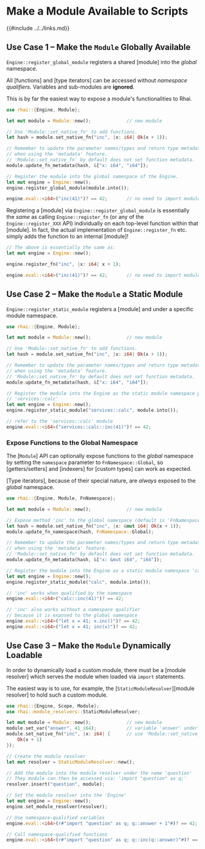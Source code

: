 Make a Module Available to Scripts
==================================

{{#include ../../links.md}}


Use Case 1 &ndash; Make the `Module` Globally Available
------------------------------------------------------

`Engine::register_global_module` registers a shared [module] into the _global_ namespace.

All [functions] and [type iterators] can be accessed without _namespace qualifiers_.
Variables and sub-modules are **ignored**.

This is by far the easiest way to expose a module's functionalities to Rhai.

```rust , no_run
use rhai::{Engine, Module};

let mut module = Module::new();             // new module

// Use 'Module::set_native_fn' to add functions.
let hash = module.set_native_fn("inc", |x: i64| Ok(x + 1));

// Remember to update the parameter names/types and return type metadata
// when using the 'metadata' feature.
// 'Module::set_native_fn' by default does not set function metadata.
module.update_fn_metadata(hash, &["x: i64", "i64"]);

// Register the module into the global namespace of the Engine.
let mut engine = Engine::new();
engine.register_global_module(module.into());

engine.eval::<i64>("inc(41)")? == 42;       // no need to import module
```

Registering a [module] via `Engine::register_global_module` is essentially the _same_
as calling `Engine::register_fn` (or any of the `Engine::register_XXX` API) individually
on each top-level function within that [module].  In fact, the actual implementation of
`Engine::register_fn` etc. simply adds the function to an internal [module]!

```rust , no_run
// The above is essentially the same as:
let mut engine = Engine::new();

engine.register_fn("inc", |x: i64| x + 1);

engine.eval::<i64>("inc(41)")? == 42;       // no need to import module
```


Use Case 2 &ndash; Make the `Module` a Static Module
---------------------------------------------------

`Engine::register_static_module` registers a [module] and under a specific module namespace.

```rust , no_run
use rhai::{Engine, Module};

let mut module = Module::new();             // new module

// Use 'Module::set_native_fn' to add functions.
let hash = module.set_native_fn("inc", |x: i64| Ok(x + 1));

// Remember to update the parameter names/types and return type metadata
// when using the 'metadata' feature.
// 'Module::set_native_fn' by default does not set function metadata.
module.update_fn_metadata(hash, &["x: i64", "i64"]);

// Register the module into the Engine as the static module namespace path
// 'services::calc'
let mut engine = Engine::new();
engine.register_static_module("services::calc", module.into());

// refer to the 'services::calc' module
engine.eval::<i64>("services::calc::inc(41)")? == 42;
```

### Expose Functions to the Global Namespace

The [`Module`] API can optionally expose functions to the _global_ namespace by setting the
`namespace` parameter  to `FnNamespace::Global`, so [getters/setters] and [indexers] for [custom types]
can work as expected.

[Type iterators], because of their special nature, are _always_ exposed to the _global_ namespace.

```rust , no_run
use rhai::{Engine, Module, FnNamespace};

let mut module = Module::new();             // new module

// Expose method 'inc' to the global namespace (default is 'FnNamespace::Internal')
let hash = module.set_native_fn("inc", |x: &mut i64| Ok(x + 1));
module.update_fn_namespace(hash, FnNamespace::Global);

// Remember to update the parameter names/types and return type metadata
// when using the 'metadata' feature.
// 'Module::set_native_fn' by default does not set function metadata.
module.update_fn_metadata(hash, &["x: &mut i64", "i64"]);

// Register the module into the Engine as a static module namespace 'calc'
let mut engine = Engine::new();
engine.register_static_module("calc", module.into());

// 'inc' works when qualified by the namespace
engine.eval::<i64>("calc::inc(41)")? == 42;

// 'inc' also works without a namespace qualifier
// because it is exposed to the global namespace
engine.eval::<i64>("let x = 41; x.inc()")? == 42;
engine.eval::<i64>("let x = 41; inc(x)")? == 42;
```


Use Case 3 &ndash; Make the `Module` Dynamically Loadable
--------------------------------------------------------

In order to dynamically load a custom module, there must be a [module resolver] which serves
the module when loaded via `import` statements.

The easiest way is to use, for example, the [`StaticModuleResolver`][module resolver] to hold such
a custom module.

```rust , no_run
use rhai::{Engine, Scope, Module};
use rhai::module_resolvers::StaticModuleResolver;

let mut module = Module::new();             // new module
module.set_var("answer", 41_i64);           // variable 'answer' under module
module.set_native_fn("inc", |x: i64| {      // use 'Module::set_native_fn' to add functions
    Ok(x + 1)
});

// Create the module resolver
let mut resolver = StaticModuleResolver::new();

// Add the module into the module resolver under the name 'question'
// They module can then be accessed via: 'import "question" as q;'
resolver.insert("question", module);

// Set the module resolver into the 'Engine'
let mut engine = Engine::new();
engine.set_module_resolver(resolver);

// Use namespace-qualified variables
engine.eval::<i64>(r#"import "question" as q; q::answer + 1"#)? == 42;

// Call namespace-qualified functions
engine.eval::<i64>(r#"import "question" as q; q::inc(q::answer)"#)? == 42;
```
